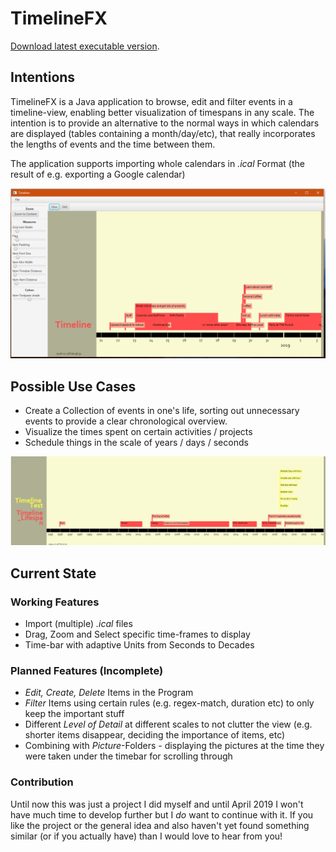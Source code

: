 # TimelineFX

[Download latest executable version](http://michaelhochmuth.de/code/timelineFx/TimelineFx_0.0.1.jar).

## Intentions

TimelineFX is a Java application to browse, edit and filter events in a timeline-view, enabling better visualization of timespans in any scale. 
The intention is to provide an alternative to the normal ways in which calendars are displayed (tables containing a month/day/etc), that really incorporates the lengths of events and the time between them.

The application supports importing whole calendars in *.ical* Format (the result of e.g. exporting a Google calendar)

![Screenshot](doc/screenshot.png)

## Possible Use Cases

*	Create a Collection of events in one's life, sorting out unnecessary events to provide a clear chronological overview.
*	Visualize the times spent on certain activities / projects
*	Schedule things in the scale of years / days / seconds

![Screenshot with years and two categories](doc/screenshot_2.png)

## Current State

### Working Features

*	Import (multiple) *.ical* files
*	Drag, Zoom and Select specific time-frames to display
*	Time-bar with adaptive Units from Seconds to Decades

### Planned Features (Incomplete)

*	*Edit, Create, Delete* Items in the Program
*	*Filter* Items using certain rules (e.g. regex-match, duration etc) to only keep the important stuff
*	Different *Level of Detail* at different scales to not clutter the view (e.g. shorter items disappear, deciding the importance of items, etc) 
*	Combining with *Picture*-Folders - displaying the pictures at the time they were taken under the timebar for scrolling through

### Contribution

Until now this was just a project I did myself and until April 2019 I won't have much time to develop further but I *do* want to continue with it. If you like the project or the general idea and also haven't yet found something similar (or if you actually have) than I would love to hear from you!
